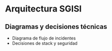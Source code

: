 # Arquitectura SGISI

## Diagramas y decisiones técnicas

- Diagrama de flujo de incidentes
- Decisiones de stack y seguridad
